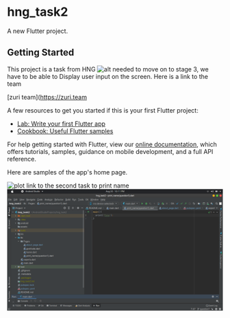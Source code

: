 # hng_task2

A new Flutter project.

## Getting Started

This project is a task from HNG ![alt](  https://encrypted-tbn0.gstatic.com/images?q=tbn:ANd9GcTiQyt-0oZXF2TlZPHomk66UmfS6Kl8Ab8j0w&usqp=CAU) needed to move on to stage 3, we have to be able to
Display user input on the screen.
Here is a link to the team <p>

 [zuri team](https://zuri.team

A few resources to get you started if this is your first Flutter project:

- [Lab: Write your first Flutter app](https://flutter.dev/docs/get-started/codelab)
- [Cookbook: Useful Flutter samples](https://flutter.dev/docs/cookbook)

For help getting started with Flutter, view our
[online documentation](https://flutter.dev/docs), which offers tutorials,
samples, guidance on mobile development, and a full API reference.

Here are samples of the app's home page.

![plot](hng.gif)
 link to the second task to print name
 ![plot](fhh.png)
